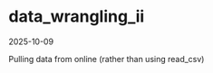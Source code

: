 data_wrangling_ii
================
2025-10-09

Pulling data from online (rather than using read_csv)
